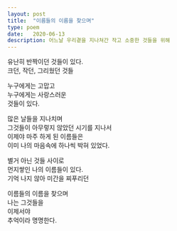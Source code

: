 ```yaml
---
layout: post
title:  "이름들의 이름을 찾으며"
type: poem
date:   2020-06-13
description: 어느날 우리곁을 지나쳐간 작고 소중한 것들을 위해
---
```


<p>유난히 반짝이던 것들이 있다.<br>
크던, 작던, 그리웠던 것들</p>

<p>누구에게는 고맙고<br> 
누구에게는 사랑스러운<br>
것들이 있다.</p>

<p>많은 날들을 지나치며<br>
그것들이 아무렇지 않았던 시기를 지나서 <br>
이제야 마주 하게 된 이름들은<br>
이미 나의 마음속에 하나씩 박혀 있었다.</p>

<p>별거 아닌 것들 사이로<br>
먼지쌓인 나의 이름들이 있다. <br>
기억 나지 않아 미간을 찌푸리던</p> 

<p>이름들의 이름을 찾으며 <br>
나는 그것들을 <br>
이제서야<br> 
추억이라 명명한다.</p>



